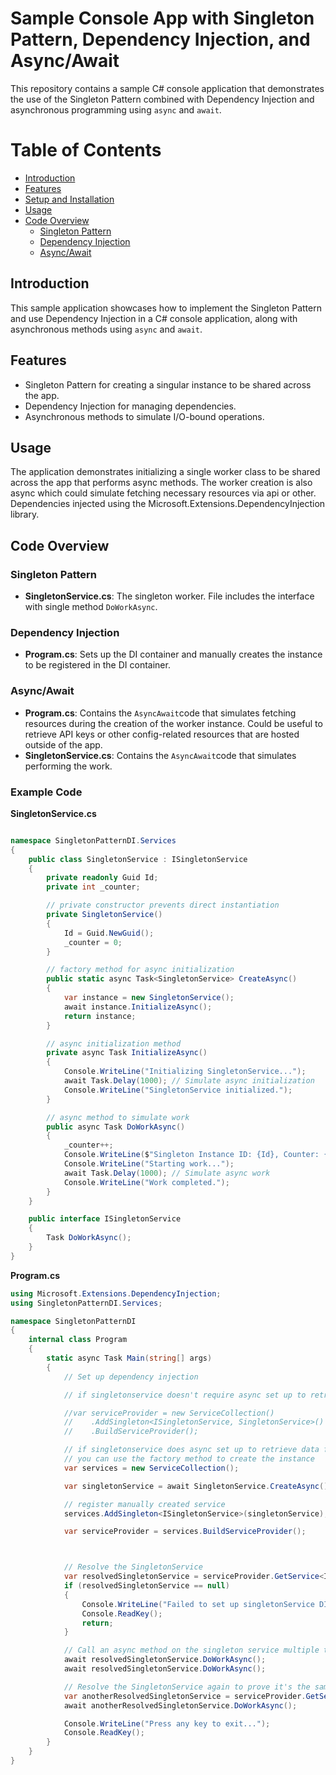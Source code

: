 # Sample Console App with Singleton Pattern, Dependency Injection, and Async/Await

This repository contains a sample C# console application that demonstrates the use of the Singleton Pattern combined with Dependency Injection and asynchronous programming using `async` and `await`.

# Table of Contents
- [Introduction](#introduction)
- [Features](#features)
- [Setup and Installation](#setup-and-installation)
- [Usage](#usage)
- [Code Overview](#code-overview)
  - [Singleton Pattern](#singleton-pattern)
  - [Dependency Injection](#dependency-injection)
  - [Async/Await](#async-await)

## Introduction

This sample application showcases how to implement the Singleton Pattern and use Dependency Injection in a C# console application, along with asynchronous methods using `async` and `await`.

## Features

- Singleton Pattern for creating a singular instance to be shared across the app.
- Dependency Injection for managing dependencies.
- Asynchronous methods to simulate I/O-bound operations.


## Usage

The application demonstrates initializing a single worker class to be shared across the app that performs async methods. The worker creation is also async which could simulate fetching necessary resources via api or other. Dependencies injected using the Microsoft.Extensions.DependencyInjection library.

## Code Overview

### Singleton Pattern

- **SingletonService.cs**: The singleton worker. File includes the interface with single method `DoWorkAsync`.

### Dependency Injection

- **Program.cs**: Sets up the DI container and manually creates the instance to be registered in the DI container.

### Async/Await

- **Program.cs**: Contains the `AsyncAwait`code that simulates fetching resources during the creation of the worker instance. Could be useful to retrieve API keys or other config-related resources that are hosted outside of the app.
- **SingletonService.cs**: Contains the `AsyncAwait`code that simulates performing the work.


### Example Code

**SingletonService.cs**
```csharp

namespace SingletonPatternDI.Services
{
    public class SingletonService : ISingletonService
    {
        private readonly Guid Id;
        private int _counter;

        // private constructor prevents direct instantiation
        private SingletonService()
        {
            Id = Guid.NewGuid();
            _counter = 0;
        }

        // factory method for async initialization
        public static async Task<SingletonService> CreateAsync()
        {
            var instance = new SingletonService();
            await instance.InitializeAsync();
            return instance;
        }

        // async initialization method
        private async Task InitializeAsync()
        {
            Console.WriteLine("Initializing SingletonService...");
            await Task.Delay(1000); // Simulate async initialization
            Console.WriteLine("SingletonService initialized.");
        }

        // async method to simulate work
        public async Task DoWorkAsync()
        {
            _counter++;
            Console.WriteLine($"Singleton Instance ID: {Id}, Counter: {_counter}");
            Console.WriteLine("Starting work...");
            await Task.Delay(1000); // Simulate async work
            Console.WriteLine("Work completed.");
        }
    }

    public interface ISingletonService
    {
        Task DoWorkAsync();
    }
}
```



**Program.cs**
```csharp
using Microsoft.Extensions.DependencyInjection;
using SingletonPatternDI.Services;

namespace SingletonPatternDI
{
    internal class Program
    {
        static async Task Main(string[] args)
        {
            // Set up dependency injection

            // if singletonservice doesn't require async set up to retrieve data

            //var serviceProvider = new ServiceCollection()
            //    .AddSingleton<ISingletonService, SingletonService>()
            //    .BuildServiceProvider();

            // if singletonservice does async set up to retrieve data from a database or other source
            // you can use the factory method to create the instance
            var services = new ServiceCollection();

            var singletonService = await SingletonService.CreateAsync();

            // register manually created service 
            services.AddSingleton<ISingletonService>(singletonService);

            var serviceProvider = services.BuildServiceProvider();



            // Resolve the SingletonService
            var resolvedSingletonService = serviceProvider.GetService<ISingletonService>();
            if (resolvedSingletonService == null)
            {
                Console.WriteLine("Failed to set up singletonService DI. Exiting..");
                Console.ReadKey();
                return;
            }

            // Call an async method on the singleton service multiple times
            await resolvedSingletonService.DoWorkAsync();
            await resolvedSingletonService.DoWorkAsync();

            // Resolve the SingletonService again to prove it's the same instance
            var anotherResolvedSingletonService = serviceProvider.GetService<ISingletonService>();
            await anotherResolvedSingletonService.DoWorkAsync();

            Console.WriteLine("Press any key to exit...");
            Console.ReadKey();
        }
    }
}

```

